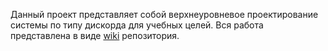 Данный проект представляет собой верхнеуровневое проектирование системы по типу дискорда для учебных целей.
Вся работа представлена в виде [wiki](https://github.com/maulina2/discord-project/wiki) репозитория.
